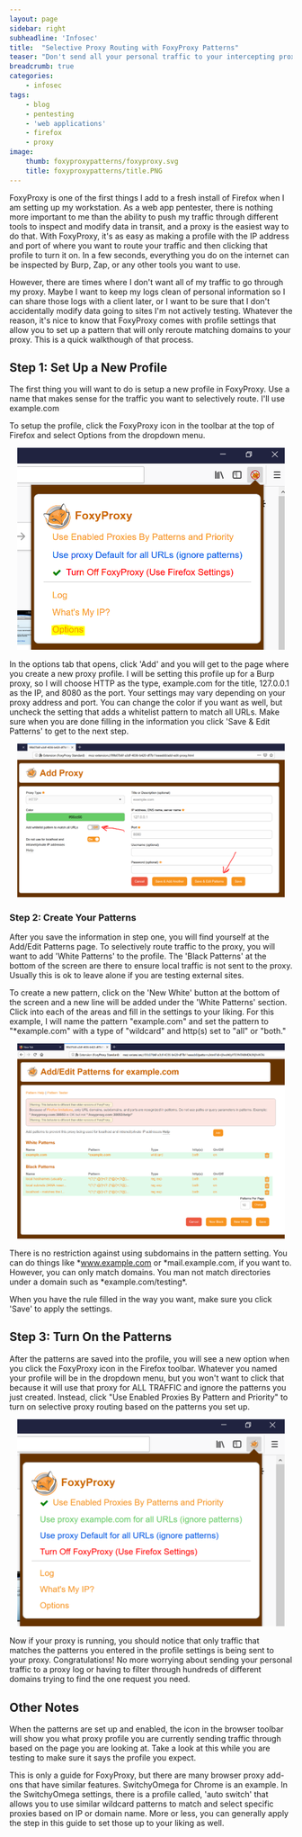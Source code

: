 ```yaml
---
layout: page
sidebar: right
subheadline: 'Infosec'
title:  "Selective Proxy Routing with FoxyProxy Patterns"
teaser: "Don't send all your personal traffic to your intercepting proxy when you are testing a web app.  Use patterns to choose what gets logged."
breadcrumb: true
categories:
    - infosec
tags:
    - blog
    - pentesting
    - 'web applications'
    - firefox
    - proxy
image:
    thumb: foxyproxypatterns/foxyproxy.svg
    title: foxyproxypatterns/title.PNG
---
```

FoxyProxy is one of the first things I add to a fresh install of Firefox when I am setting up my workstation.  As a web app pentester, there is nothing more important to me than the ability to push my traffic through different tools to inspect and modify data in transit, and a proxy is the easiest way to do that.  With FoxyProxy, it's as easy as making a profile with the IP address and port of where you want to route your traffic and then clicking that profile to turn it on.  In a few seconds, everything you do on the internet can be inspected by Burp, Zap, or any other tools you want to use.

However, there are times where I don't want all of my traffic to go through my proxy.  Maybe I want to keep my logs clean of personal information so I can share those logs with a client later, or I want to be sure that I don't accidentally modify data going to sites I'm not actively testing.  Whatever the reason, it's nice to know that FoxyProxy comes with profile settings that allow you to set up a pattern that will only reroute matching domains to your proxy.  This is a quick walkthough of that process.

## Step 1: Set Up a New Profile
The first thing you will want to do is setup a new profile in FoxyProxy.  Use a name that makes sense for the traffic you want to selectively route.  I'll use example.com

To setup the profile, click the FoxyProxy icon in the toolbar at the top of Firefox and select Options from the dropdown menu.  

<figure style="text-align:center; margin:1em"> <img src="/images/foxyproxypatterns/options.PNG" alt="options"><figcaption style="font-size:small"></figcaption></figure>

In the options tab that opens, click 'Add' and you will get to the page where you create a new proxy profile.  I will be setting this profile up for a Burp proxy, so I will choose HTTP as the type, example.com for the title, 127.0.0.1 as the IP, and 8080 as the port.  Your settings may vary depending on your proxy address and port.  You can change the color if you want as well, but uncheck the setting that adds a whitelist pattern to match all URLs.  Make sure when you are done filling in the information you click 'Save & Edit Patterns' to get to the next step.

<figure style="text-align:center; margin:1em"> <img src="/images/foxyproxypatterns/add.PNG" alt="add"><figcaption style="font-size:small"></figcaption></figure>

### Step 2: Create Your Patterns

After you save the information in step one, you will find yourself at the Add/Edit Patterns page.  To selectively route traffic to the proxy, you will want to add 'White Patterns' to the profile.  The 'Black Patterns' at the bottom of the screen are there to ensure local traffic is not sent to the proxy.  Usually this is ok to leave alone if you are testing external sites.

To create a new pattern, click on the 'New White' button at the bottom of the screen and a new line will be added under the 'White Patterns' section.  Click into each of the areas and fill in the settings to your liking.  For this example, I will name the pattern "example.com" and set the pattern to "\*example.com" with a type of "wildcard" and http(s) set to "all" or "both."

<figure style="text-align:center; margin:1em"> <img src="/images/foxyproxypatterns/patterns.PNG" alt="set up patterns"><figcaption style="font-size:small"></figcaption></figure>

There is no restriction against using subdomains in the pattern setting.  You can do things like \*www.example.com or \*mail.example.com, if you want to.  However, you can only match domains.  You man not match directories under a domain such as \*example.com/testing*.

When you have the rule filled in the way you want, make sure you click 'Save' to apply the settings.

## Step 3: Turn On the Patterns
After the patterns are saved into the profile, you will see a new option when you click the FoxyProxy icon in the Firefox toolbar.  Whatever you named your profile will be in the dropdown menu, but you won't want to click that because it will use that proxy for ALL TRAFFIC and ignore the patterns you just created.  Instead, click "Use Enabled Proxies By Pattern and Priority" to turn on selective proxy routing based on the patterns you set up.  

<figure style="text-align:center; margin:1em"> <img src="/images/foxyproxypatterns/use.PNG" alt="turn on patterns"><figcaption style="font-size:small"></figcaption></figure>

Now if your proxy is running, you should notice that only traffic that matches the patterns you entered in the profile settings is being sent to your proxy.  Congratulations!  No more worrying about sending your personal traffic to a proxy log or having to filter through hundreds of different domains trying to find the one request you need.

## Other Notes
When the patterns are set up and enabled, the icon in the browser toolbar will show you what proxy profile you are currently sending traffic through based on the page you are looking at.  Take a look at this while you are testing to make sure it says the profile you expect.

This is only a guide for FoxyProxy, but there are many browser proxy add-ons that have similar features.  SwitchyOmega for Chrome is an example.  In the SwitchyOmega settings, there is a profile called, 'auto switch' that allows you to use similar wildcard patterns to match and select specific proxies based on IP or domain name.  More or less, you can generally apply the step in this guide to set those up to your liking as well.
